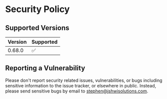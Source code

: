 # Security Policy

## Supported Versions

| Version | Supported          |
|---------|--------------------|
| 0.68.0  | :white_check_mark: |

## Reporting a Vulnerability

Please don't report security related issues, vulnerabilities, or bugs
including sensitive information to the issue tracker, or elsewhere in
public. Instead, please send sensitive bugs by email to
<stephen@jshwisolutions.com>.
